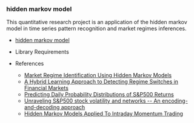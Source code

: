 ### hidden markov model

This quantitative research project is an application of the hidden markov model in time series pattern recognition and market regimes inferences.

- [hidden markov model](https://github.com/manuelmusngi/hidden-markov-modeling/blob/main/src/1-Hidden-Markov-Models-for-Market_Regimes.ipynb)

- Library Requirements

- References
  - [Market Regime Identification Using Hidden Markov Models](https://papers.ssrn.com/sol3/papers.cfm?abstract_id=3406068)
  - [A Hybrid Learning Approach to Detecting Regime Switches in Financial Markets](https://arxiv.org/abs/2108.05801)
  - [Predicting Daily Probability Distributions of S&P500 Returns](https://papers.ssrn.com/sol3/papers.cfm?abstract_id=1288468)
  - [Unraveling S&P500 stock volatility and networks -- An encoding-and-decoding approach](https://arxiv.org/abs/2101.09395)
  - [Hidden Markov Models Applied To Intraday Momentum Trading ](https://arxiv.org/abs/2006.08307)
